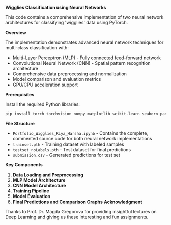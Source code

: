 **Wigglies Classification using Neural Networks**

This code contains a comprehensive implementation of two neural network architectures for classifying 'wigglies' data using PyTorch.

**Overview**

The implementation demonstrates advanced neural network techniques for multi-class classification with:
 * Multi-Layer Perceptron (MLP) - Fully connected feed-forward network
 * Convolutional Neural Network (CNN) - Spatial pattern recognition architecture
 * Comprehensive data preprocessing and normalization
 * Model comparison and evaluation metrics
 * GPU/CPU acceleration support

**Prerequisites**

Install the required Python libraries:

```bash
pip install torch torchvision numpy matplotlib scikit-learn seaborn pandas tqdm
```

**File Structure**

* `Portfolio_Wigglies_Riya_Harsha.ipynb` - Contains the complete, commented source code for both neural network implementations
* `trainset.pth` - Training dataset with labeled samples
* `testset_noLabels.pth` - Test dataset for final predictions
* `submission.csv` - Generated predictions for test set

**Key Components**

1. **Data Loading and Preprocessing**
2. **MLP Model Architecture**
3. **CNN Model Architecture**
4. **Training Pipeline**
5. **Model Evaluation**
6. **Final Predictions and Comparison Graphs**
**Acknowledgment**

Thanks to Prof. Dr. Magda Gregorova for providing insightful lectures on Deep Learning and giving us these interesting and fun assignments.
